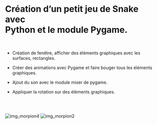 # Création d’un petit jeu de Snake avec <br/>Python et le module Pygame.
<br/>
</>


- Création de fenêtre, afficher des éléments graphiques avec les surfaces, rectangles.

- Créer des animations avec Pygame et faire bouger tous les éléments graphiques.

- Ajout du son avec le module mixer de pygame.

- Appliquer la rotation sur des éléments graphiques.



<br/>
<br/>


<!-- {:style="text-align:center;"} -->
![img_morpion4](https://github.com/JlnPrr/Snake/assets/83329578/e67f07ed-f65b-4465-b40a-f1a5e12d8974)   ![img_morpion2](https://github.com/JlnPrr/Snake/assets/83329578/ff5a839e-8c9f-422f-9187-694ac264ebca)


<br/>

